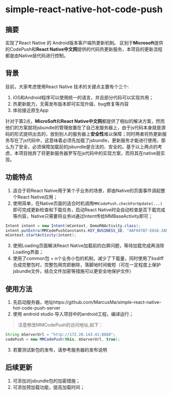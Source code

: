 # simple-react-native-hot-code-push
## 摘要
实现了React Native 的 Android版本客户端热更新机制。
区别于**Microsoft**提供的CodePush和**React Native中文网**提供的代码热更新服务，本项目的更新流程都是由Native层代码进行控制。

## 背景
目前，大家考虑使用React Native 技术的关键点主要有个三个:
1. iOS和Android程序可以使用统一的语言，并且部分代码可以实现共用；
2. 热更新能力，无需发布版本即可实现升级、bug修复等内容
3. 体验接近原生App

针对于第2点，**MicroSoft**和**React Native中文网**都提供了相似的解决方案，然而他们的方案就将jsbundle的管理放置在了自己发服务器上，由于js代码本身就是源码的形式提供出去的，放到别人的服务器上**安全性**难以保障；同时两者将热更新服务写在了js代码中，这意味着必须先加载了jsbundle，更新服务才能进行使用，那么为了安全，必须保障加载前的jsbundle是合法的、安全的。基于以上两点的考虑，本项目抛弃了将更新服务器罗写在js代码中的实现方案，而将其在native层实现。

## 功能特点
1. 适合于将React Native用于某个子业务的场景，即由Native的页面事件调起整个React Native应用；
2. 使用简单，在Native页面的适合时机调用`MMCodePush.checkForUpdate(...)`即可完成更新检查和下载任务，启动React Native时会自动检查是否下载完成等内容，Native只需要将业务id通过Intent传给MMBaseActivity即可；
```java
Intent intent = new Intent(mContext, DemoRNActivity.class);
intent.putExtra(MMCodePushConstants.KEY_BUSINESS_ID, "AAF047B7-E816-2AE0-949A-D5FB4CE40245");
mContext.startActivity(intent);
```
3. 使用Loading页面解决React Native加载前的白屏问题，等待加载完成再消除Loading界面；
4. 使用了common包 + n个业务小包的机制，减少了下载量，同时使用了bsdiff合成完整包时，完整包用完即删除，落脚地时间极短（可在一定程度上保护jsbundle文件，结合文件加密等措施可以更安全地保护文件）

## 使用方法
1. 先启动服务器，地址https://github.com/MarcusMa/simple-react-native-hot-code-push-server
2. 使用 android studio 导入项目中的android工程，编译运行；
> 注意修改MMCodePush的访问地址,如下：
```java
String mServerUrl = "http://172.20.143.41:8888";
codePush = new MMCodePush(this, mServerUrl, true);
```
3. 若要测试新包的发布，请参考服务器的发布说明

## 后续更新
1. 可添加对jsbundle包的加密措施；
2. 可添加预加载功能，提高加载时间；
